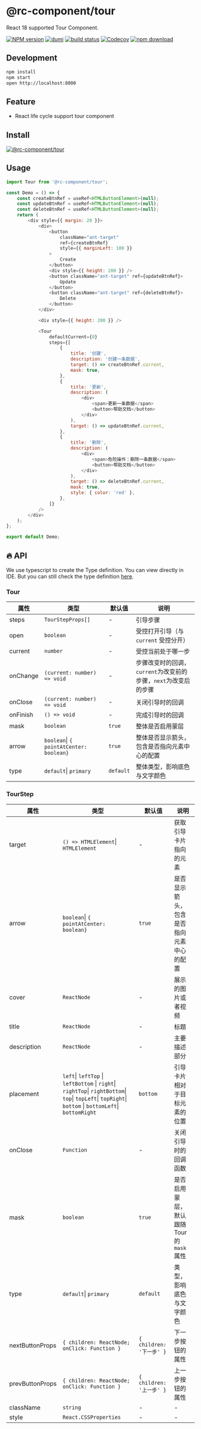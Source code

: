 # @rc-component/tour

React 18 supported Tour Component.

[![NPM version][npm-image]][npm-url] [![dumi](https://img.shields.io/badge/docs%20by-dumi-blue?style=flat-square)](https://github.com/umijs/dumi) [![build status][github-actions-image]][github-actions-url] [![Codecov][codecov-image]][codecov-url] [![npm download][download-image]][download-url]

[npm-image]: http://img.shields.io/npm/v/@rc-component/tour.svg?style=flat-square
[npm-url]: http://npmjs.org/package/@rc-component/tour
[github-actions-image]: https://github.com/react-component/tour/workflows/CI/badge.svg
[github-actions-url]: https://github.com/react-component/tour/actions
[codecov-image]: https://img.shields.io/codecov/c/github/react-component/tour/master.svg?style=flat-square
[codecov-url]: https://codecov.io/gh/react-component/tour/branch/master
[download-image]: https://img.shields.io/npm/dm/@rc-component/tour.svg?style=flat-square
[download-url]: https://npmjs.org/package/@rc-component/tour

## Development

```bash
npm install
npm start
open http://localhost:8000
```

## Feature

- React life cycle support tour component

## Install

[![@rc-component/tour](https://nodei.co/npm/@rc-component/tour.png)](https://www.npmjs.com/package/@rc-component/tour)

## Usage

```js | pure
import Tour from '@rc-component/tour';

const Demo = () => {
    const createBtnRef = useRef<HTMLButtonElement>(null);
    const updateBtnRef = useRef<HTMLButtonElement>(null);
    const deleteBtnRef = useRef<HTMLButtonElement>(null);
    return (
        <div style={{ margin: 20 }}>
            <div>
                <button
                    className="ant-target"
                    ref={createBtnRef}
                    style={{ marginLeft: 100 }}
                >
                    Create
                </button>
                <div style={{ height: 200 }} />
                <button className="ant-target" ref={updateBtnRef}>
                    Update
                </button>
                <button className="ant-target" ref={deleteBtnRef}>
                    Delete
                </button>
            </div>

            <div style={{ height: 200 }} />

            <Tour
                defaultCurrent={0}
                steps={[
                    {
                        title: '创建',
                        description: '创建一条数据',
                        target: () => createBtnRef.current,
                        mask: true,
                    },
                    {
                        title: '更新',
                        description: (
                            <div>
                                <span>更新一条数据</span>
                                <button>帮助文档</button>
                            </div>
                        ),
                        target: () => updateBtnRef.current,
                    },
                    {
                        title: '删除',
                        description: (
                            <div>
                                <span>危险操作：删除一条数据</span>
                                <button>帮助文档</button>
                            </div>
                        ),
                        target: () => deleteBtnRef.current,
                        mask: true,
                        style: { color: 'red' },
                    },
                ]}
            />
        </div>
    );
};

export default Demo;
```

## 🔥 API

We use typescript to create the Type definition. You can view directly in IDE. But you can still check the type definition [here](https://github.com/react-component/tour/blob/master/src/interface.ts).

### Tour

| 属性 | 类型 | 默认值 | 说明 |
| --- | --- | --- | --- |
| steps | `TourStepProps[]`  | - | 引导步骤 |
| open | `boolean` | - | 受控打开引导（与 `current` 受控分开） |
| current | `number` | - | 受控当前处于哪一步 |
| onChange | `(current: number) => void` | - | 步骤改变时的回调，`current`为改变前的步骤，`next`为改变后的步骤 |
| onClose | `(current: number) => void` | - | 关闭引导时的回调 |
| onFinish | `() => void` | - | 完成引导时的回调 |
| mask | `boolean` | `true` | 整体是否启用蒙层 |
| arrow | `boolean`&#124; `{ pointAtCenter: boolean}`  | `true` | 整体是否显示箭头，包含是否指向元素中心的配置 |
| type | `default`&#124; `primary`  | `default` | 整体类型，影响底色与文字颜色 |

### TourStep

| 属性 | 类型 | 默认值 | 说明 |
| --- | --- | --- | --- |
| target | `() => HTMLElement`&#124; `HTMLElement`   | - | 获取引导卡片指向的元素 |
| arrow | `boolean`&#124; `{ pointAtCenter: boolean}`  | `true` | 是否显示箭头，包含是否指向元素中心的配置 |
| cover | `ReactNode` | - | 展示的图片或者视频 |
| title | `ReactNode` | - | 标题 |
| description | `ReactNode` | - | 主要描述部分 |
| placement | `left`&#124; `leftTop` &#124; `leftBottom` &#124; `right`&#124; `rightTop`&#124; `rightBottom`&#124; `top`&#124; `topLeft`&#124; `topRight`&#124; `bottom` &#124; `bottomLeft`&#124; `bottomRight` | `bottom` | 引导卡片相对于目标元素的位置 |
| onClose | `Function` | - | 关闭引导时的回调函数 |
| mask | `boolean` | `true` | 是否启用蒙层，默认跟随 Tour 的 `mask` 属性 |
| type | `default`&#124; `primary`  | `default` | 类型，影响底色与文字颜色 |
| nextButtonProps | `{ children: ReactNode; onClick: Function }` |  `{ children: '下一步' }`  | 下一步按钮的属性 |
| prevButtonProps | `{ children: ReactNode; onClick: Function }` |  `{ children: '上一步' }`  | 上一步按钮的属性 |
| className | `string` | - | - |
| style | `React.CSSProperties` | - | - |